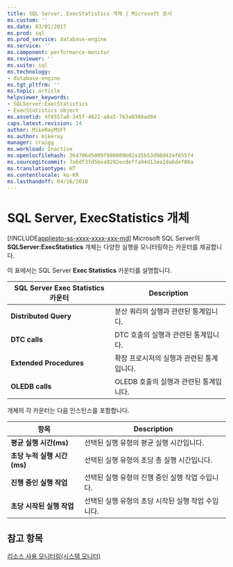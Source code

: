 ```yaml
---
title: SQL Server, ExecStatistics 개체 | Microsoft 문서
ms.custom: ''
ms.date: 03/01/2017
ms.prod: sql
ms.prod_service: database-engine
ms.service: ''
ms.component: performance-monitor
ms.reviewer: ''
ms.suite: sql
ms.technology:
- database-engine
ms.tgt_pltfrm: ''
ms.topic: article
helpviewer_keywords:
- SQLServer:ExecStatistics
- ExecStatistics object
ms.assetid: 4f8557a8-345f-4622-a8a5-763a0388ad94
caps.latest.revision: 14
author: MikeRayMSFT
ms.author: mikeray
manager: craigg
ms.workload: Inactive
ms.openlocfilehash: 264706d5009f800809b02a35b53d98d42ef655f4
ms.sourcegitcommit: 7a6df3fd5bea9282ecdeffa94d13ea1da6def80a
ms.translationtype: HT
ms.contentlocale: ko-KR
ms.lasthandoff: 04/16/2018
---
```

# <a name="sql-server-execstatistics-object"></a>SQL Server, ExecStatistics 개체
[!INCLUDE[appliesto-ss-xxxx-xxxx-xxx-md](../../includes/appliesto-ss-xxxx-xxxx-xxx-md.md)]
  Microsoft SQL Server의 **SQLServer:ExecStatistics** 개체는 다양한 실행을 모니터링하는 카운터를 제공합니다.  
  
 이 표에서는 SQL Server **Exec Statistics** 카운터를 설명합니다.  
  
|SQL Server Exec Statistics 카운터|Description|  
|-----------------------------------------|-----------------|  
|**Distributed Query**|분산 쿼리의 실행과 관련된 통계입니다.|  
|**DTC calls**|DTC 호출의 실행과 관련된 통계입니다.|  
|**Extended Procedures**|확장 프로시저의 실행과 관련된 통계입니다.|  
|**OLEDB calls**|OLEDB 호출의 실행과 관련된 통계입니다.|  
  
 개체의 각 카운터는 다음 인스턴스를 포함합니다.  
  
|항목|Description|  
|----------|-----------------|  
|**평균 실행 시간(ms)**|선택된 실행 유형의 평균 실행 시간입니다.|  
|**초당 누적 실행 시간(ms)**|선택된 실행 유형의 초당 총 실행 시간입니다.|  
|**진행 중인 실행 작업**|선택된 실행 유형의 진행 중인 실행 작업 수입니다.|  
|**초당 시작된 실행 작업**|선택된 실행 유형의 초당 시작된 실행 작업 수입니다.|  
  
## <a name="see-also"></a>참고 항목  
 [리소스 사용 모니터링&#40;시스템 모니터&#41;](../../relational-databases/performance-monitor/monitor-resource-usage-system-monitor.md)  
  
  
